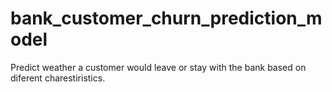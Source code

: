 # bank_customer_churn_prediction_model
Predict weather a customer would leave or stay with the bank based on diferent charestiristics.

